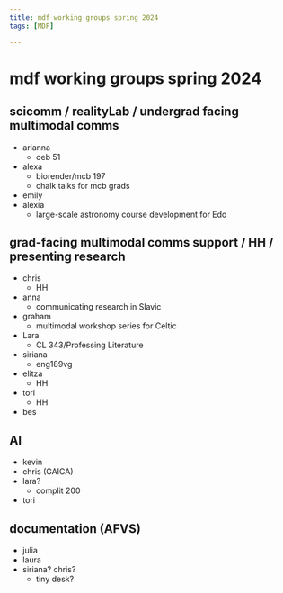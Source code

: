 ```yaml
---
title: mdf working groups spring 2024
tags: [MDF]

---
```


# mdf working groups spring 2024

## scicomm / realityLab / undergrad facing multimodal comms
* arianna
    * oeb 51
* alexa
    * biorender/mcb 197
    * chalk talks for mcb grads
* emily
* alexia
    * large-scale astronomy course development for Edo

## grad-facing multimodal comms support / HH / presenting research
* chris
    * HH
* anna
    * communicating research in Slavic
* graham
    * multimodal workshop series for Celtic
* Lara
    * CL 343/Professing Literature
* siriana
    * eng189vg
* elitza
    * HH
* tori
    * HH
* bes

## AI
* kevin
* chris (GAICA)
* lara?
    * complit 200
* tori

## documentation (AFVS)
* julia
* laura
* siriana? chris?
    * tiny desk?

